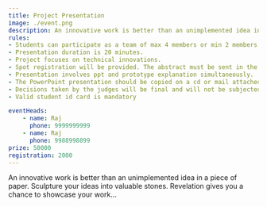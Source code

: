 ```yaml
---
title: Project Presentation
image: ./event.png
description: An innovative work is better than an unimplemented idea in a piece of paper. Sculpture your ideas into valuable stones.Revelation gives you a chance to showcase your work,
rules:
- Students can participate as a team of max 4 members or min 2 members.
- Presentation duration is 20 minutes.
- Project focuses on technical innovations.
- Spot registration will be provided. The abstract must be sent in the prescribed format during online registration. Also hard copies of the abstract must be submitted at the time of presentation.
- Presentation involves ppt and prototype explanation simultaneously.
- The PowerPoint presentation should be copied on a cd or mail attached and brought.
- Decisions taken by the judges will be final and will not be subjected to any further discussions.
- Valid student id card is mandatory

eventHeads:
    - name: Raj
      phone: 9999999999
    - name: Raj
      phone: 9988998899
prize: 50000
registration: 2000
---
```


An innovative work is better than an unimplemented idea in a piece of paper. Sculpture your ideas into valuable stones.
Revelation gives you a chance to showcase your work...
